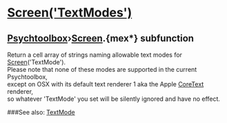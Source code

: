 # [Screen('TextModes')](Screen-TextModes) 
## [Psychtoolbox](Pyschtoolbox)&#8250;[Screen](Screen).{mex*} subfunction


Return a cell array of strings naming allowable text modes for  
[Screen](Screen)('TextMode').  
Please note that none of these modes are supported in the current Psychtoolbox,  
except on OSX with its default text renderer 1 aka the Apple [CoreText](CoreText) renderer,  
so whatever 'TextMode' you set will be silently ignored and have no effect.   


###See also:
[TextMode](Screen-TextMode)
